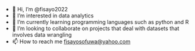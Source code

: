 - 👋 Hi, I’m @fisayo2022
- 👀 I’m interested in data analytics
- 🌱 I’m currently learning programming languages such as python and R
- 💞️ I’m looking to collaborate on projects that deal with datasets that involves data wrangling
- 📫 How to reach me fisayosofuwa@yahoo.com

<!---
fisayo2022/fisayo2022 is a ✨ special ✨ repository because its `README.md` (this file) appears on your GitHub profile.
You can click the Preview link to take a look at your changes.
--->
